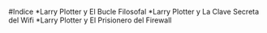 #Indice
*Larry Plotter y El Bucle Filosofal
*Larry Plotter y La Clave Secreta del Wifi
*Larry Plotter y El Prisionero del Firewall
